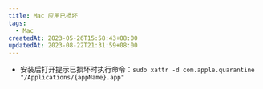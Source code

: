 ```yaml
---
title: Mac 应用已损坏
tags:
  - Mac
createdAt: 2023-05-26T15:58:43+08:00
updatedAt: 2023-08-22T21:31:59+08:00
---
```


- 安装后打开提示已损坏时执行命令：`sudo xattr -d com.apple.quarantine "/Applications/{appName}.app"`
